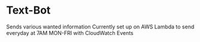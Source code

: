 # Text-Bot
Sends various wanted information
Currently set up on AWS Lambda to send everyday at 7AM MON-FRI with CloudWatch Events
